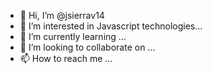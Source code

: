 - 👋 Hi, I’m @jsierrav14
- 👀 I’m interested in Javascript technologies...
- 🌱 I’m currently learning  ...
- 💞️ I’m looking to collaborate on ...
- 📫 How to reach me  ...

<!---
jsierrav14/jsierrav14 is a ✨ special ✨ repository because its `README.md` (this file) appears on your GitHub profile.
You can click the Preview link to take a look at your changes.
--->
